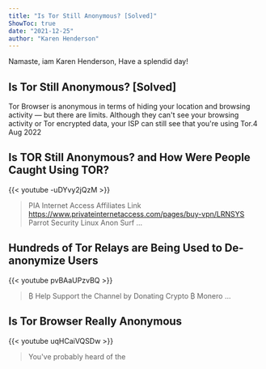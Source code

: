 ```yaml
---
title: "Is Tor Still Anonymous? [Solved]"
ShowToc: true 
date: "2021-12-25"
author: "Karen Henderson" 
---
```


Namaste, iam Karen Henderson, Have a splendid day!
## Is Tor Still Anonymous? [Solved]
Tor Browser is anonymous in terms of hiding your location and browsing activity — but there are limits. Although they can't see your browsing activity or Tor encrypted data, your ISP can still see that you're using Tor.4 Aug 2022

## Is TOR Still Anonymous? and How Were People Caught Using TOR?
{{< youtube -uDYvy2jQzM >}}
>PIA Internet Access Affiliates Link https://www.privateinternetaccess.com/pages/buy-vpn/LRNSYS Parrot Security Linux Anon Surf ...

## Hundreds of Tor Relays are Being Used to De-anonymize Users
{{< youtube pvBAaUPzvBQ >}}
>₿      Help Support the Channel by Donating Crypto      ₿ Monero ...

## Is Tor Browser Really Anonymous
{{< youtube uqHCaiVQSDw >}}
>You've probably heard of the 

